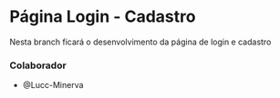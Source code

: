 # Página Login - Cadastro

Nesta branch ficará o desenvolvimento da página de login e cadastro

### Colaborador

- @Lucc-Minerva